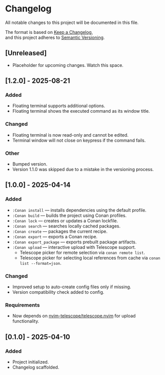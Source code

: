 # Changelog

All notable changes to this project will be documented in this file.

The format is based on [Keep a Changelog](https://keepachangelog.com/en/1.0.0/),  
and this project adheres to [Semantic Versioning](https://semver.org/).

## [Unreleased]
- Placeholder for upcoming changes. Watch this space.

## [1.2.0] - 2025-08-21
### Added
- Floating terminal supports additional options.
- Floating terminal shows the executed command as its window title.

### Changed
- Floating terminal is now read-only and cannot be edited.
- Terminal window will not close on keypress if the command fails.

### Other
- Bumped version.
- Version 1.1.0 was skipped due to a mistake in the versioning process.

## [1.0.0] - 2025-04-14
### Added
- `:Conan install` — installs dependencies using the default profile.
- `:Conan build` — builds the project using Conan profiles.
- `:Conan lock` — creates or updates a Conan lockfile.
- `:Conan search` — searches locally cached packages.
- `:Conan create` — packages the current recipe.
- `:Conan export` — exports a Conan recipe.
- `:Conan export_package` — exports prebuilt package artifacts.
- `:Conan upload` — interactive upload with Telescope support.
  - Telescope picker for remote selection via `conan remote list`.
  - Telescope picker for selecting local references from cache via `conan list --format=json`.

### Changed
- Improved setup to auto-create config files only if missing.
- Version compatibility check added to config.

### Requirements
- Now depends on [nvim-telescope/telescope.nvim](https://github.com/nvim-telescope/telescope.nvim) for upload functionality.

## [0.1.0] - 2025-04-10
### Added
- Project initialized.
- Changelog scaffolded.
